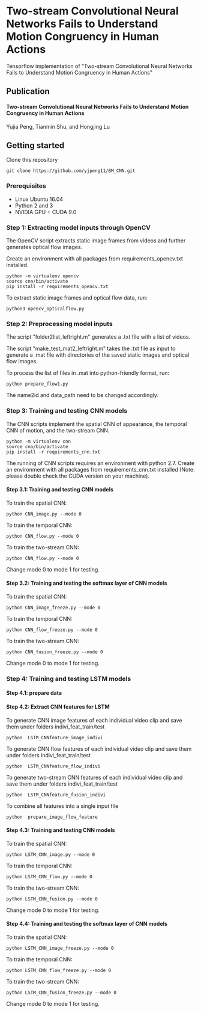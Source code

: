 # Two-stream Convolutional Neural Networks Fails to Understand Motion Congruency in Human Actions

Tensorflow implementation of "Two-stream Convolutional Neural Networks Fails to Understand Motion Congruency in Human Actions"

## Publication
#### Two-stream Convolutional Neural Networks Fails to Understand Motion Congruency in Human Actions
Yujia Peng, Tianmin Shu, and Hongjing Lu

## Getting started

Clone this repository 
```
git clone https://github.com/yjpeng11/BM_CNN.git
```

### Prerequisites
* Linux Ubuntu 16.04
* Python 2 and 3
* NVIDIA GPU + CUDA 9.0

### Step 1: Extracting model inputs through OpenCV

The OpenCV script extracts static image frames from videos and further generates optical flow images.

Create an environment with all packages from requirements_opencv.txt installed.
```
python -m virtualenv opencv
source cnn/bin/activate
pip install -r requirements_opencv.txt
```

To extract static image frames and optical flow data, run:
```
python3 opencv_opticalflow.py
```

### Step 2: Preprocessing model inputs

The script "folder2list_leftright.m" generates a .txt file with a list of videos.

The script "make_test_mat2_leftright.m" takes the .txt file as input to generate a .mat file with directories of the saved static images 
and optical flow images.

To process the list of files in .mat into python-friendly format, run:
```
python prepare_flow1.py
```
The name2id and data_path need to be changed accordingly.

### Step 3: Training and testing CNN models

The CNN scripts implement the spatial CNN of appearance, the temporal CNN of motion, and the two-stream CNN.
```
python -m virtualenv cnn
source cnn/bin/activate
pip install -r requirements_cnn.txt
```

The running of CNN scripts requires an environment with python 2.7. Create an environment with all packages from requirements_cnn.txt installed (Note: please double check the CUDA version on your machine).

#### Step 3.1: Training and testing CNN models

To train the spatial CNN:
```
python CNN_image.py --mode 0
```
To train the temporal CNN:
```
python CNN_flow.py --mode 0
```
To train the two-stream CNN:
```
python CNN_flow.py --mode 0
```

Change mode 0 to mode 1 for testing.

#### Step 3.2: Training and testing the softmax layer of CNN models
To train the spatial CNN:
```
python CNN_image_freeze.py --mode 0
```
To train the temporal CNN:
```
python CNN_flow_freeze.py --mode 0
```
To train the two-stream CNN:
```
python CNN_fusion_freeze.py --mode 0
```

Change mode 0 to mode 1 for testing.

### Step 4: Training and testing LSTM models

#### Step 4.1: prepare data

#### Step 4.2: Extract CNN features for LSTM
To generate CNN image features of each individual video clip and save them under folders indivi_feat_train/test
```
python  LSTM_CNNfeature_image_indivi
```
To generate CNN flow features of each individual video clip and save them under folders indivi_feat_train/test
```
python  LSTM_CNNfeature_flow_indivi
```
To generate two-stream CNN features of each individual video clip and save them under folders indivi_feat_train/test
```
python  LSTM_CNNfeature_fusion_indivi 
```
To combine all features into a single input file
```
python  prepare_image_flow_feature
```

#### Step 4.3: Training and testing CNN models

To train the spatial CNN:
```
python LSTM_CNN_image.py --mode 0
```
To train the temporal CNN:
```
python LSTM_CNN_flow.py --mode 0
```
To train the two-stream CNN:
```
python LSTM_CNN_fusion.py --mode 0
```

Change mode 0 to mode 1 for testing.

#### Step 4.4: Training and testing the softmax layer of CNN models
To train the spatial CNN:
```
python LSTM_CNN_image_freeze.py --mode 0
```
To train the temporal CNN:
```
python LSTM_CNN_flow_freeze.py --mode 0
```
To train the two-stream CNN:
```
python LSTM_CNN_fusion_freeze.py --mode 0
```

Change mode 0 to mode 1 for testing.
